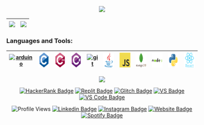 <!--img alt="Welcome to the Internet" src="https://i.giphy.com/media/zhbrTTpmSCYog/source.gif" width="100%"-->
<p align="center"> <img src="https://64.media.tumblr.com/8da67f7ce817967d1c266df499cb3284/tumblr_n9fguofG161s4fz4bo1_500.gif" width="75%" /> </p>
<!--img src="https://64.media.tumblr.com/e0cd23161d0d75fed661d1460ce81ff4/tumblr_o8y4sqq6bU1sdfx67o1_r1_500.gif" width="100%" /--> 
<!--img src="https://i.pinimg.com/originals/c4/88/b1/c488b19960ac8870812d86ab5e1ef393.gif" width="100%" /--> 
<!--img src="https://64.media.tumblr.com/abb98263fef3e98da83e572f96655668/tumblr_p0d5ttH13P1s4fz4bo1_500.gif" width="100%" /-->

| <a href="https://github.com/anuraghazra/github-readme-stats"><img align="center" src="https://github-readme-stats.vercel.app/api?username=bfrederick18&&show_icons=true&locale=en&theme=github_dark&hide_border=true&hide_title=true&count_private=true" /></a> | <a href="https://github.com/DenverCoder1/github-readme-streak-stats"><img align="center" src="https://github-readme-streak-stats.herokuapp.com?user=bfrederick18&&hide_border=true&date_format=j%20M%5B%20Y%5D&background=0D1117&currStreakNum=DDDDDD&sideNums=DDDDDD&sideLabels=DDDDDD&dates=DDDDDD&stroke=DDDDDD" /></a> |
| ------------- | ------------- |

<h3 align="left">Languages and Tools:</h3>

<div align="center">

| <a href="https://www.arduino.cc/" target="_blank" rel="noreferrer"><img src="https://cdn.worldvectorlogo.com/logos/arduino-1.svg" alt="arduino" width="40" height="40" /></a> |  <a href="https://www.cprogramming.com/" target="_blank" rel="noreferrer"><img src="https://raw.githubusercontent.com/devicons/devicon/master/icons/c/c-original.svg" alt="c" width="40" height="40" /></a> | <a href="https://www.w3schools.com/cpp/" target="_blank" rel="noreferrer"><img src="https://raw.githubusercontent.com/devicons/devicon/master/icons/cplusplus/cplusplus-original.svg" alt="cplusplus" width="40" height="40" /></a> | <a href="https://www.w3schools.com/cs/" target="_blank" rel="noreferrer"><img src="https://raw.githubusercontent.com/devicons/devicon/master/icons/csharp/csharp-original.svg" alt="csharp" width="40" height="40" /></a> | <a href="https://git-scm.com/" target="_blank" rel="noreferrer"><img src="https://www.vectorlogo.zone/logos/git-scm/git-scm-icon.svg" alt="git" width="40" height="40" /></a> | <a href="https://www.java.com" target="_blank" rel="noreferrer"><img src="https://raw.githubusercontent.com/devicons/devicon/master/icons/java/java-original.svg" alt="java" width="40" height="40" /></a> | <a href="https://developer.mozilla.org/en-US/docs/Web/JavaScript" target="_blank" rel="noreferrer"><img src="https://raw.githubusercontent.com/devicons/devicon/master/icons/javascript/javascript-original.svg" alt="javascript" width="40" height="40" /></a> | <a href="https://www.mongodb.com/" target="_blank" rel="noreferrer"><img src="https://raw.githubusercontent.com/devicons/devicon/master/icons/mongodb/mongodb-original-wordmark.svg" alt="mongodb" width="40" height="40" /></a> | <a href="https://nodejs.org" target="_blank" rel="noreferrer"><img src="https://raw.githubusercontent.com/devicons/devicon/master/icons/nodejs/nodejs-original-wordmark.svg" alt="nodejs" width="40" height="40" /></a> | <a href="https://www.python.org" target="_blank" rel="noreferrer"><img src="https://raw.githubusercontent.com/devicons/devicon/master/icons/python/python-original.svg" alt="python" width="40" height="40" /></a> | <a href="https://reactjs.org/" target="_blank" rel="noreferrer"><img src="https://raw.githubusercontent.com/devicons/devicon/master/icons/react/react-original-wordmark.svg" alt="react" width="40" height="40" /></a> |
| ------------- | ------------- | ------------- | ------------- | ------------- | ------------- | ------------- | ------------- | ------------- | ------------- | ------------- |


  
<a href="https://github.com/anuraghazra/github-readme-stats">
  <img align="center" src="https://github-readme-stats.vercel.app/api/top-langs/?username=bfrederick18&layout=compact&hide_title=true&langs_count=10&theme=github_dark&hide_border=true" />
</a>

[![HackerRank Badge](https://img.shields.io/badge/-HackerRank-2EC866?style=flat-square&logo=HackerRank&logoColor=white)](https://www.hackerrank.com/bfrederick18)
[![Replit Badge](https://img.shields.io/badge/Replit-667881?style=flat-square&logo=Replit&logoColor=white)](https://replit.com/@bfrederick18)
[![Glitch Badge](https://img.shields.io/badge/Glitch-2800ff?style=flat-square&logo=glitch&logoColor=white)](https://glitch.com/@bfrederick18)
[![VS Badge](https://img.shields.io/badge/Visual_Studio-5C2D91?style=flat-square&logo=visual%20studio&logoColor=white)](https://code.visualstudio.com/)
[![VS Code Badge](https://img.shields.io/badge/VS_Code-0078D4?style=flat-square&logo=visual%20studio%20code&logoColor=white)](https://visualstudio.microsoft.com/)

![Profile Views](https://komarev.com/ghpvc/?username=bfrederick18&color=brightgreen&style=flat-square&label=Profile+Views)
[![Linkedin Badge](https://img.shields.io/badge/-LinkedIn-0e76a8?style=flat-square&logo=Linkedin&logoColor=white)](https://www.linkedin.com/in/brandon-frederick-643058213/)
[![Instagram Badge](https://img.shields.io/badge/-Instagram-e4405f?style=flat-square&logo=Instagram&logoColor=white)](https://www.instagram.com/yoiambrandon/)
[![Website Badge](https://img.shields.io/badge/Personal-000000?style=flat-square&logo=About.me&logoColor=white)](http://www.brandonfrederick.com/)
[![Spotify Badge](https://img.shields.io/badge/Spotify-1ED760?&style=flat-square&logo=spotify&logoColor=white)](https://open.spotify.com/user/xlt40342edknroegamyk8jxpk?si=5525ba4279c44d61)
  
</div>

